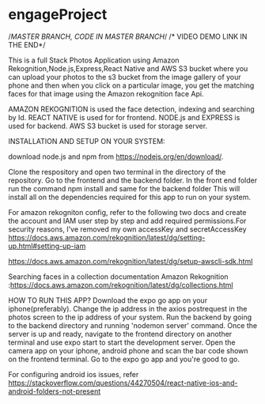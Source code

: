# engageProject


/*MASTER BRANCH, CODE IN MASTER BRANCH*/
/* VIDEO DEMO LINK IN THE END*/

This is a full Stack Photos Application using Amazon Rekognition,Node.js,Express,React Native and  AWS S3 bucket where you can upload your photos to the s3 bucket from the image gallery of your phone and then when you click on a particular image, you get the matching faces for that image using the Amazon rekognition face Api.

AMAZON REKOGNITION is used the face detection, indexing and searching by Id.
REACT NATIVE is used for for frontend.
NODE.js and EXPRESS is used for backend.
AWS S3 bucket is used for storage server.

INSTALLATION AND SETUP ON YOUR SYSTEM:

 download node.js and npm from https://nodejs.org/en/download/.
 
Clone the respository and open two terminal in the directory of the repository. Go to the frontend and the backend folder. 
In the front end folder run the command 
npm install
and same for the backend folder
This will install all on the dependencies required for this app to run on your system.


For amazon rekogniton config, refer to the following two docs and create the account and IAM user step by step and add required permissions.For security reasons, I've removed my own accessKey and secretAccessKey
https://docs.aws.amazon.com/rekognition/latest/dg/setting-up.html#setting-up-iam

https://docs.aws.amazon.com/rekognition/latest/dg/setup-awscli-sdk.html

Searching faces in a collection documentation Amazon Rekognition :https://docs.aws.amazon.com/rekognition/latest/dg/collections.html

HOW TO RUN THIS APP?
Download the expo go app on your iphone(preferably). Change the ip address in the axios postrequest in the photos screen to the ip address of your system. Run the backend by going to the backend directory and running 'nodemon server' command. Once the server is up and ready, navigate to the frontend directory on another terminal and use expo start to start the development server. 
Open the camera app on your iphone, android phone and scan the bar code shown on the frontend terminal. Go to the expo go app and you're good to go.

For configuring android ios issues, refer https://stackoverflow.com/questions/44270504/react-native-ios-and-android-folders-not-present







